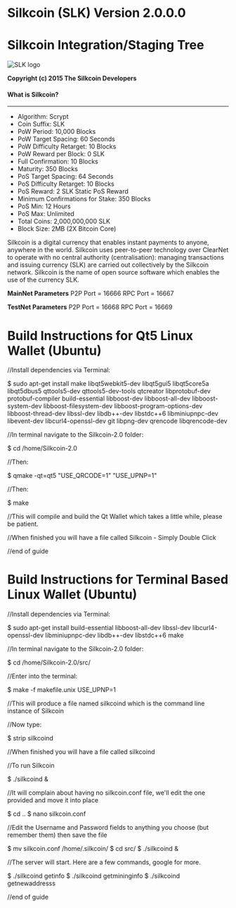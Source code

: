 # **Silkcoin (SLK) Version 2.0.0.0**

Silkcoin Integration/Staging Tree
================================
![SLK logo]()

**Copyright (c) 2015 The Silkcoin Developers**

#### What is Silkcoin?
----------------
* Algorithm: Scrypt
* Coin Suffix: SLK
* PoW Period: 10,000 Blocks
* PoW Target Spacing: 60 Seconds
* PoW Difficulty Retarget: 10 Blocks
* PoW Reward per Block: 0 SLK
* Full Confirmation: 10 Blocks
* Maturity: 350 Blocks
* PoS Target Spacing: 64 Seconds
* PoS Difficulty Retarget: 10 Blocks
* PoS Reward: 2 SLK Static PoS Reward
* Minimum Confirmations for Stake: 350 Blocks
* PoS Min: 12 Hours
* PoS Max: Unlimited
* Total Coins: 2,000,000,000 SLK
* Block Size: 2MB (2X Bitcoin Core)


Silkcoin is a digital currency that enables instant payments to anyone, anywhere in the world. Silkcoin uses peer-to-peer technology over ClearNet to operate with no central authority (centralisation): managing transactions and issuing currency (SLK) are carried out collectively by the Silkcoin network. Silkcoin is the name of open source software which enables the use of the currency SLK.



**MainNet Parameters**
P2P Port = 16666
RPC Port = 16667


**TestNet Parameters**
P2P Port = 16668
RPC Port = 16669



Build Instructions for Qt5 Linux Wallet (Ubuntu)
================================================
//Install dependencies via Terminal:

$ sudo apt-get install make libqt5webkit5-dev libqt5gui5 libqt5core5a libqt5dbus5 qttools5-dev qttools5-dev-tools qtcreator libprotobuf-dev protobuf-compiler build-essential libboost-dev libboost-all-dev libboost-system-dev libboost-filesystem-dev libboost-program-options-dev libboost-thread-dev libssl-dev libdb++-dev libstdc++6 libminiupnpc-dev libevent-dev libcurl4-openssl-dev git libpng-dev qrencode libqrencode-dev

//In terminal navigate to the Silkcoin-2.0 folder:

$ cd /home/Silkcoin-2.0

//Then:

$ qmake -qt=qt5 "USE_QRCODE=1" "USE_UPNP=1"

//Then:

$ make

//This will compile and build the Qt Wallet which takes a little while, please be patient.

//When finished you will have a file called Silkcoin - Simply Double Click

//end of guide



Build Instructions for Terminal Based Linux Wallet (Ubuntu)
===========================================================
//Install dependencies via Terminal:

$ sudo apt-get install build-essential libboost-all-dev libssl-dev libcurl4-openssl-dev libminiupnpc-dev libdb++-dev libstdc++6 make 

//In terminal navigate to the Silkcoin-2.0 folder:

$ cd /home/Silkcoin-2.0/src/

//Enter into the terminal:

$ make -f makefile.unix USE_UPNP=1

//This will produce a file named silkcoind which is the command line instance of Silkcoin

//Now type:

$ strip silkcoind

//When finished you will have a file called silkcoind

//To run Silkcoin

$ ./silkcoind & 

//It will complain about having no silkcoin.conf file, we'll edit the one provided and move it into place

$ cd ..
$ nano silkcoin.conf

//Edit the Username and Password fields to anything you choose (but remember them) then save the file

$ mv silkcoin.conf /home/.silkcoin/
$ cd src/
$ ./silkcoind &

//The server will start. Here are a few commands, google for more.

$ ./silkcoind getinfo
$ ./silkcoind getmininginfo
$ ./silkcoind getnewaddresss

//end of guide